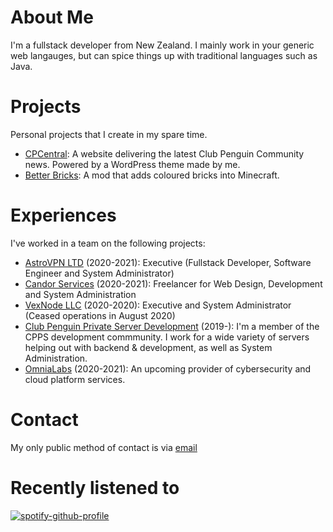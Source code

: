 # About Me
I'm a fullstack developer from New Zealand. I mainly work in your generic web langauges, but can spice things up with traditional languages such as Java.

# Projects
Personal projects that I create in my spare time.
* [CPCentral](https://cpcentral.net): A website delivering the latest Club Penguin Community news. Powered by a WordPress theme made by me.
* [Better Bricks](https://www.curseforge.com/minecraft/mc-mods/better-bricks): A mod that adds coloured bricks into Minecraft.

# Experiences
I've worked in a team on the following projects:
* [AstroVPN LTD](https://astrovpn.co/) (2020-2021): Executive (Fullstack Developer, Software Engineer and System Administrator)
* [Candor Services](https://discord.gg/DYHyGVT) (2020-2021): Freelancer for Web Design, Development and System Administration
* [VexNode LLC](https://vexnode.host/) (2020-2020): Executive and System Administrator (Ceased operations in August 2020)
* [Club Penguin Private Server Development](https://solero.me/) (2019-): I'm a member of the CPPS development commmunity. I work for a wide variety of servers helping out with backend & development, as well as System Administration.
* [OmniaLabs](https://omnialabs.io) (2020-2021): An upcoming provider of cybersecurity and cloud platform services.

# Contact
My only public method of contact is via [email](mailto:root@altodev.pw)

# Recently listened to
[![spotify-github-profile](https://spotify-github-profile.vercel.app/api/view?uid=iujvv6nexzy5gfvqglv1cyx60&cover_image=true)](https://github.com/kittinan/spotify-github-profile)
